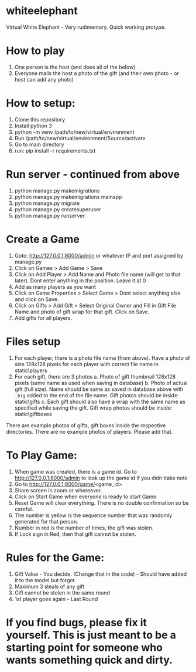 # whiteelephant
Virtual White Elephant - Very rudimentary. Quick working protype.

# How to play
1. One person is the host (and does all of the below)
2. Everyone mails the host a photo of the gift (and their own photo - or host can add any photo)

# How to setup:
1. Clone this repository
2. Install python 3
3. python -m venv /path/to/new/virtual/environment
4. Run /path/to/new/virtual/environment/Source/activate
5. Go to main directory 
6. run: pip install -r requirements.txt

# Run server - continued from above
1. python manage.py makemigrations
2. python manage.py makemigrations mainapp
3. python manage.py migrate
4. python manage.py createsuperuser
5. python manage.py runserver

# Create a Game
1. Goto:  http://127.0.0.1:8000/admin or whatever IP and port assigned by manage.py
2. Click on Games > Add Game > Save
3. Click on Add Player > Add Name and Photo file name (will get to that later). Dont enter anything in the position. Leave it at 0
4. Add as many players as you want
5. Click on Game Properties > Select Game > Dont select anything else and click on Save.
6. Click on Gifts > Add Gift > Select Original Owner and Fill in Gift File Name and photo of gift wrap for that gift. Click on Save.
7. Add gifts for all players.

# Files setup
1. For each player, there is a photo file name (from above). Have a photo of size 128x128 pixels for each player with correct file name in static\players
2. For each gift, there are 3 photos
  a. Photo of gift thumbnail 128x128 pixels (same name as used when saving in database)
  b. Photo of actual gift (full size). Name should be same as saved in database above with `_big` added to the end of the file name. Gift photos should be inside: static\gifts
  c. Each gift should also have a wrap with the same name as specified while saving the gift. Gift wrap photos should be inside: static\giftboxes

There are example photos of gifts, gift boxes inside the respective directories. There are no example photos of players. Please add that.

# To Play Game:
1. When game was created, there is a game id. Go to http://127.0.0.1:8000/admin to look up the game id if you didn ttake note
2. Go to http://127.0.0.1:8000/game/<game_id>
3. Share screen in zoom or whereever. 
4. Click on Start Game when everyone is ready to start Game.
5. Reset Game will clear everything. There is no double confirmation so be careful.
6. The number is yellow is the sequence number that was randomly generated for that person.
7. Number in red is the number of times, the gift was stolen.
8. If Lock sign in Red, then that gift cannot be stolen.

# Rules for the Game:
1. Gift Value  - You decide. (Change that in the code) - Should have added it to the model but forgot.
2. Maximum 3 steals of any gift
3. Gift cannot be stolen in the same round
4. 1st player goes again - Last Round

# If you find bugs, please fix it yourself. This is just meant to be a starting point for someone who wants something quick and dirty.
